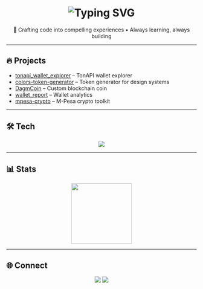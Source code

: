 <h1 align="center">
  <img src="https://readme-typing-svg.demolab.com?font=Fira+Code&size=28&pause=1000&color=9B59B6&width=500&lines=Dagim+Abebe;Creative+Developer;Open+Source+%7C+Blockchain" alt="Typing SVG" />
</h1>

<p align="center">
  🚀 Crafting code into compelling experiences • Always learning, always building
</p>

---

## 🔥 Projects
- [tonapi_wallet_explorer](https://github.com/dagimabebe/tonapi_wallet_explorer) – TonAPI wallet explorer  
- [colors-token-generator](https://github.com/dagimabebe/colors-token-generator) – Token generator for design systems  
- [DagmCoin](https://github.com/dagimabebe/DagmCoin) – Custom blockchain coin  
- [wallet_report](https://github.com/dagimabebe/wallet_report) – Wallet analytics  
- [mpesa-crypto](https://github.com/dagimabebe/mpesa-crypto) – M-Pesa crypto toolkit  

---

## 🛠️ Tech
<p align="center">
  <img src="https://skillicons.dev/icons?i=ruby,cpp,js,html,css,git,linux" />
</p>

---

## 📊 Stats
<p align="center">
  <img src="https://github-readme-stats.vercel.app/api?username=dagimabebe&show_icons=true&theme=radical&hide_border=true" height="160"/>
</p>

---

## 🌐 Connect
<p align="center">
  <a href="https://t.me/dagimzer369"><img src="https://img.shields.io/badge/Telegram-2CA5E0?style=for-the-badge&logo=telegram&logoColor=white"/></a>
  <a href="https://t.me/ethiocodecomm"><img src="https://img.shields.io/badge/Community-0088cc?style=for-the-badge&logo=telegram&logoColor=white"/></a>
</p>
